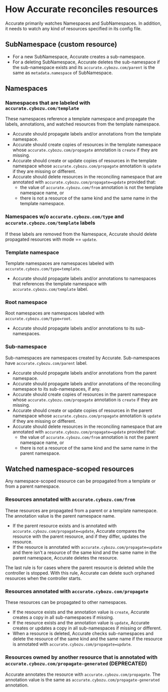 # How Accurate reconciles resources

Accurate primarily watches Namespaces and SubNamespaces.
In addition, it needs to watch any kind of resources specified in its config file.

## SubNamespace (custom resource)

- For a new SubNamespace, Accurate creates a sub-namespace.
- For a deleting SubNamespace, Accurate deletes the sub-namespace if the sub-namespace exists and its `accurate.cybozu.com/parent` is the same as `metadata.namespace` of SubNamespace.

## Namespaces

### Namespaces that are labeled with `accurate.cybozu.com/template`

These namespaces reference a template namespace and propagate the labels, annotations, and watched resources from the template namespace.

- Accurate should propagate labels and/or annotations from the template namespace.
- Accurate should create copies of resources in the template namespace whose `accurate.cybozu.com/propagate` annotation is `create` if they are missing.
- Accurate should create or update copies of resources in the template namespace whose `accurate.cybozu.com/propagate` annotation is `update` if they are missing or different.
- Accurate should delete resources in the reconciling namespace that are annotated with `accurate.cybozu.com/propagate=update` provided that:
    - the value of `accurate.cybozu.com/from` annotation is not the template namespace name, or
    - there is not a resource of the same kind and the same name in the template namespace.

### Namespaces w/o `accurate.cybozu.com/type` and `accurate.cybozu.com/template` labels

If these labels are removed from the Namespace, Accurate should delete propagated resources with mode == `update`.

### Template namespace

Template namespaces are namespaces labeled with `accurate.cybozu.com/type=template`.

- Accurate should propagate labels and/or annotations to namespaces that references the template namespace with `accurate.cybozu.com/template` label.

### Root namespace

Root namespaces are namespaces labeled with `accurate.cybozu.com/type=root`.

- Accurate should propagate labels and/or annotations to its sub-namespaces.

### Sub-namespace

Sub-namespaces are namespaces created by Accurate.
Sub-namespaces have `accurate.cybozu.com/parent` label.

- Accurate should propagate labels and/or annotations from the parent namespace.
- Accurate should propagate labels and/or annotations of the reconciling namespace to its sub-namespaces, if any.
- Accurate should create copies of resources in the parent namespace whose `accurate.cybozu.com/propagate` annotation is `create` if they are missing.
- Accurate should create or update copies of resources in the parent namespace whose `accurate.cybozu.com/propagate` annotation is `update` if they are missing or different.
- Accurate should delete resources in the reconciling namespace that are annotated with `accurate.cybozu.com/propagate=update` provided that:
    - the value of `accurate.cybozu.com/from` annotation is not the parent namespace name, or
    - there is not a resource of the same kind and the same name in the parent namespace.

## Watched namespace-scoped resources

Any namespace-scoped resource can be propagated from a template or from a parent namespace.

### Resources annotated with `accurate.cybozu.com/from`

These resources are propagated from a parent or a template namespace.
The annotation value is the parent namespace name.

- If the parent resource exists and is annotated with `accurate.cybozu.com/propagate=update`, Accurate compares the resource with the parent resource, and if they differ, updates the resource.
- If the resource is annotated with `accurate.cybozu.com/propagate=update` and there isn't a resource of the same kind and the same name in the parent namespace, Accurate deletes the resource.

The last rule is for cases where the parent resource is deleted while the controller is stopped.
With this rule, Accurate can delete such orphaned resources when the controller starts.

### Resources annotated with `accurate.cybozu.com/propagate`

These resources can be propagated to other namespaces.

- If the resource exists and the annotation value is `create`, Accurate creates a copy in all sub-namespaces if missing.
- If the resource exists and the annotation value is `update`, Accurate creates or updates a copy in all sub-namespaces if missing or different.
- When a resource is deleted, Accurate checks sub-namespaces and delete the resource of the same kind and the same name if the resource is annotated with `accurate.cybozu.com/propagate=update`.

### Resources owned by another resource that is annotated with `accurate.cybozu.com/propagate-generated` (DEPRECATED)

Accurate annotates the resource with `accurate.cybozu.com/propagate`.
The annotation value is the same as `accurate.cybozu.com/propagate-generated` annotation.
